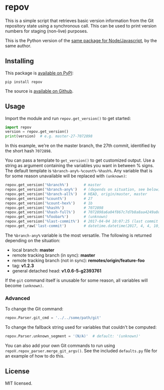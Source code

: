 repov
=====

This is a simple script that retrieves basic version information from
the Git repository state using a synchronous call. This can be used to
print version numbers for staging (non-live) purposes.

This is the Python version of the
[same package for Node/Javascript](https://github.com/msikma/repo-v), by the 
same author.


Installing
----------

This package is [available on PyPI](https://pypi.python.org/pypi/repov/0.6):

    pip install repov

The source is [available on Github](https://github.com/msikma/repov).


Usage
-----

Import the module and run `repov.get_version()` to get started:

```python
import repov
version = repov.get_version()
print(version)  # e.g. master-27-7072898
```

In this example, we're on the master branch, the 27th commit, identified
by the short hash `7072898`.

You can pass a template to `get_version()` to get customized output. Use a
string as argument containing the variables you want in between % signs.
The default template is `%branch-any%-%count%-%hash%`. Any variable that
is for some reason unavailable will be replaced with `(unknown)`:

```python
repov.get_version('%branch%')       # master
repov.get_version('%branch-any%')   # (depends on situation, see below)
repov.get_version('%branch-all%')   # HEAD, origin/master, master
repov.get_version('%count%')        # 27
repov.get_version('%count-hex%')    # 1b
repov.get_version('%hash%')         # 7072898
repov.get_version('%hash-full%')    # 7072898a6a04f867c7d7b8a8aa4249a8d408bc0a
repov.get_version('%foobar%')       # (unknown)
repov.get_version('%last-commit%')  # 2017-04-04 10:07:25 (last commit in UTC)
repov.get_raw('last-commit')        # datetime.datetime(2017, 4, 4, 10, 7, 25)
```

The `%branch-any%` variable is the most versatile. The following is returned
depending on the situation:

* local branch: **master**
* remote tracking branch (in sync): **master**
* remote tracking branch (not in sync): **remotes/origin/feature-foo**
* tag: **v1.2.3**
* general detached head: **v1.0.6-5-g2393761**

If the `git` command itself is unusable for some reason, all variables
will become `(unknown)`.

### Advanced

To change the Git command:

```python
repov.Parser.git_cmd = '../../some/path/git'
```

To change the fallback string used for variables that couldn't be
computed:

```python
repov.Parser.unknown_segment = '(N/A)'  # default: '(unknown)'
```

You can also add your own Git commands to run using
`repoV.repov_parser.merge_git_args()`. See the included `defaults.py` file 
for an example of how to do this.


License
-------

MIT licensed.
